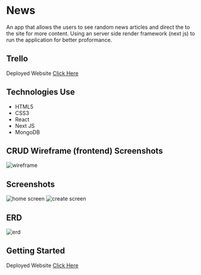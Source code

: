 # News

An app that allows the users to see random news articles and direct the to the site for more content. Using an server side render framework (next js) to run the application for better proformance. 

## Trello
Deployed Website
[Click Here](https://trello.com/b/zNhK9ywl/news)

## Technologies Use

- HTML5
- CSS3
- React
- Next JS
- MongoDB

## CRUD Wireframe (frontend) Screenshots

![wireframe](https://i.imgur.com/VrkZSgr.png)



## Screenshots

![home screen](https://trello.com/1/cards/61953a0fe90f516ee40c2b43/attachments/61953a154cbc1916a3d45e61/download/Screen_Shot_2021-11-17_at_12.17.02_PM.png)
![create screen](https://trello.com/1/cards/61953a0fe90f516ee40c2b43/attachments/61953a154cbc1916a3d45e61/download/Screen_Shot_2021-11-17_at_12.17.02_PM.png)

## ERD
![erd](https://i.imgur.com/MdvMeHc.png)

## Getting Started
Deployed Website
[Click Here](https://news-bs8a5bpam-yescii.vercel.app/)
